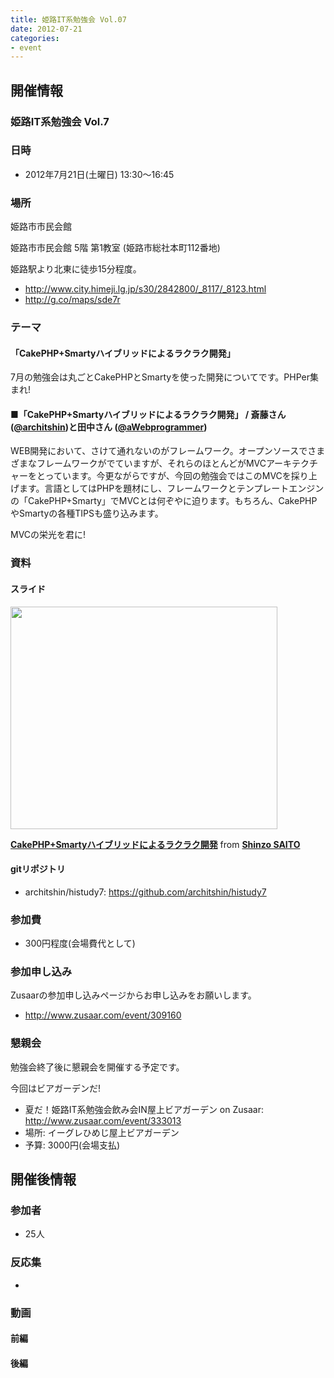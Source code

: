 ```yaml
---
title: 姫路IT系勉強会 Vol.07
date: 2012-07-21
categories:
- event
---
```


開催情報
--------

### 姫路IT系勉強会 Vol.7

### 日時

-   2012年7月21日(土曜日) 13:30～16:45

### 場所

姫路市市民会館

姫路市市民会館 5階 第1教室 (姫路市総社本町112番地)

姫路駅より北東に徒歩15分程度。

-   <http://www.city.himeji.lg.jp/s30/2842800/_8117/_8123.html>
-   <http://g.co/maps/sde7r>

### テーマ

#### 「CakePHP+Smartyハイブリッドによるラクラク開発」

7月の勉強会は丸ごとCakePHPとSmartyを使った開発についてです。PHPer集まれ!

#### ■「CakePHP+Smartyハイブリッドによるラクラク開発」 / 斎藤さん ([@architshin](https://twitter.com/#%21/architshin))と田中さん ([@aWebprogrammer](https://twitter.com/#%21/aWebprogrammer))

WEB開発において、さけて通れないのがフレームワーク。オープンソースでさまざまなフレームワークがでていますが、それらのほとんどがMVCアーキテクチャーをとっています。今更ながらですが、今回の勉強会ではこのMVCを採り上げます。言語としてはPHPを題材にし、フレームワークとテンプレートエンジンの「CakePHP+Smarty」でMVCとは何ぞやに迫ります。もちろん、CakePHPやSmartyの各種TIPSも盛り込みます。

MVCの栄光を君に!

### 資料

#### スライド

<img src="http://www.google.com/chart?chc=sites&amp;cht=d&amp;chdp=sites&amp;chl=%5B%5BGoogle+Gadget&#39;%3D20&#39;f%5Cv&#39;a%5C%3D0&#39;10&#39;%3D427&#39;0&#39;dim&#39;%5Cbox1&#39;b%5CF6F6F6&#39;fC%5CF6F6F6&#39;eC%5C0&#39;sk&#39;%5C%5B%22Include+gadget+(iframe)%22&#39;%5D&#39;a%5CV%5C%3D12&#39;f%5C%5DV%5Cta%5C%3D10&#39;%3D0&#39;%3D428&#39;%3D353&#39;dim&#39;%5C%3D10&#39;%3D10&#39;%3D428&#39;%3D353&#39;vdim&#39;%5Cbox1&#39;b%5Cva%5CF6F6F6&#39;fC%5CC8C8C8&#39;eC%5C&#39;a%5C%5Do%5CLauto&#39;f%5C&amp;sig=SCe4saiJDmAsupiSHPq0iidRIAI" class="igm" width="427" height="356" />

**[CakePHP+Smartyハイブリッドによるラクラク開発](http://www.slideshare.net/architshin/histudy7 "CakePHP+Smartyハイブリッドによるラクラク開発")** from **[Shinzo SAITO](http://www.slideshare.net/architshin)**

#### gitリポジトリ

-   architshin/histudy7: <https://github.com/architshin/histudy7>

### 参加費

-   300円程度(会場費代として)

### 参加申し込み

Zusaarの参加申し込みページからお申し込みをお願いします。

-   <http://www.zusaar.com/event/309160>

### 懇親会

勉強会終了後に懇親会を開催する予定です。

今回はビアガーデンだ!

-   夏だ！姫路IT系勉強会飲み会IN屋上ビアガーデン on Zusaar: http://www.zusaar.com/event/333013
-   場所: イーグレひめじ屋上ビアガーデン
-   予算: 3000円(会場支払)

開催後情報
----------

### 参加者

-   25人

### 反応集

-   

### 動画

#### 前編

#### 後編
